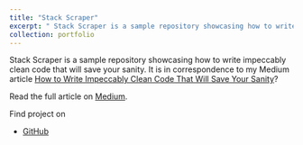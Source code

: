 ```yaml
---
title: "Stack Scraper"
excerpt: " Stack Scraper is a sample repository showcasing how to write impeccably clean code that will save your sanity. It is in correspondence to my Medium article.<br/><img src='/images/clean_code.png' width='300'>"
collection: portfolio
---
```


Stack Scraper is a sample repository showcasing how to write impeccably clean code that
will save your sanity. It is in correspondence to my Medium article [How to Write
Impeccably Clean Code That Will Save Your Sanity](https://)?

Read the full article on [Medium](https://).

Find project on

- [GitHub](https://github.com/ashu-tosh-kumar/stack-scraper)
